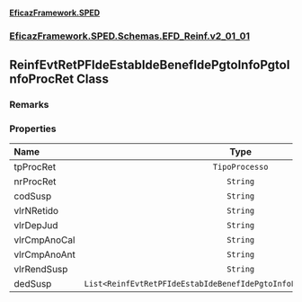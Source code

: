 #### [EficazFramework.SPED](EficazFrameworkSPED.md 'EficazFramework SPED')
### [EficazFramework.SPED.Schemas.EFD_Reinf.v2_01_01](EficazFramework.SPED.Schemas.EFD_Reinf.v2_01_01.md 'EficazFramework.SPED.Schemas.EFD_Reinf.v2_01_01')

## ReinfEvtRetPFIdeEstabIdeBenefIdePgtoInfoPgtoInfoProcRet Class

### Remarks
### Properties

| Name | Type | |
| :--- | :---: | :--- |
| tpProcRet | `TipoProcesso` |  |
| nrProcRet | `String` |  |
| codSusp | `String` |  |
| vlrNRetido | `String` |  |
| vlrDepJud | `String` |  |
| vlrCmpAnoCal | `String` |  |
| vlrCmpAnoAnt | `String` |  |
| vlrRendSusp | `String` |  |
| dedSusp | `List<ReinfEvtRetPFIdeEstabIdeBenefIdePgtoInfoPgtoInfoProcRetDedSusp>` |  |
